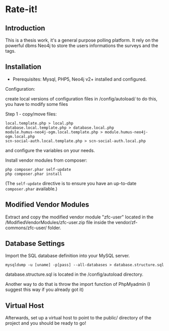 Rate-it!
========

Introduction
------------
This is a thesis work, it's a general purpose polling platform.
It rely on the powerful dbms Neo4j to store the users informations
the surveys and the tags.




Installation
------------

- Prerequisites: Mysql, PHP5, Neo4j v2+ installed and configured.

Configuration:


create local versions of configuration files
in /config/autoload/
to do this, you have to modify some files

Step 1 - copy/move files:


    local.template.php > local.php
    database.local.template.php > database.local.php
    module.humus-neo4j-ogm.local.template.php > module.humus-neo4j-ogm.local.php
    scn-social-auth.local.template.php > scn-social-auth.local.php


and configure the variables on your needs.


Install vendor modules from composer:

    php composer.phar self-update
    php composer.phar install

(The `self-update` directive is to ensure you have an up-to-date `composer.phar`
available.)

Modified Vendor Modules
-----------------------


Extract and copy the modified vendor module "zfc-user"
located in the /ModifiedVendorModules/zfc-user.zip file
inside the vendor/zf-commons/zfc-user/ folder.

Database Settings
-----------------

Import the SQL database definition into your MySQL server.

    mysqldump -u [uname] -p[pass] --all-databases > database.structure.sql

database.structure.sql is located in the /config/autoload directory.

Another way to do that is throw the import function of PhpMyadmin (I suggest this way if you already got it)



Virtual Host
------------
Afterwards, set up a virtual host to point to the public/ directory of the
project and you should be ready to go!
